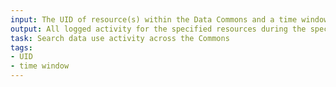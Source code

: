 ```yaml
---
input: The UID of resource(s) within the Data Commons and a time window
output: All logged activity for the specified resources during the specified time window
task: Search data use activity across the Commons
tags:
- UID
- time window
---
```

